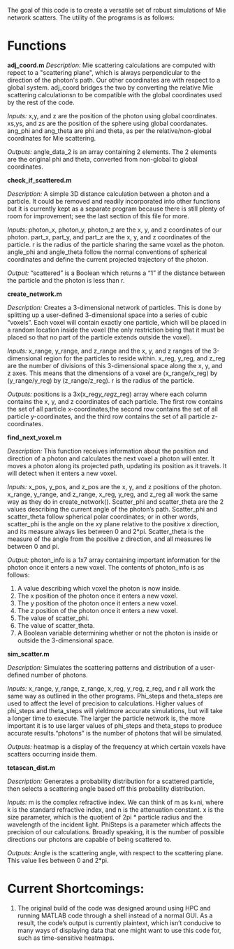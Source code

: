 The goal of this code is to create a versatile set of robust simulations of Mie network scatters. The utility of the programs is as follows:

# Functions 

**adj_coord.m**
*Description:*
Mie scattering calculations are computed with repect to a "scattering plane", which is always perpendicular to the direction of the photon's path. Our other coordinates are with respect to a global system. adj_coord bridges the two by converting the relative Mie scattering calculationsn to be compatible with the global coordinates used by the rest of the code.

*Inputs:*
x,y, and z are the position of the photon using global coordinates. xs,ys, and zs are the position of the sphere using global coordanates. ang_phi and ang_theta are phi and theta, as per the relative/non-global coordinates for Mie scattering.


*Outputs:*
angle_data_2 is an array containing 2 elements. The 2 elements are the original phi and theta, converted from non-global to global coordinates.


**check_if_scattered.m**

*Description:*
A simple 3D distance calculation between a photon and a particle. It could be removed and readily incorporated into other functions but it is currently kept as a separate program because there is still plenty of room for improvement; see the last section of this file for more.

*Inputs:*
photon_x, photon_y, photon_z are the x, y, and z coordinates of our photon. part_x, part_y, and part_z are the x, y, and z coordinates of the particle. r is the radius of the particle sharing the same voxel as the photon. angle_phi and angle_theta follow the normal conventions of spherical coordinates and define the current projected trajectory of the photon.

*Output:*
“scattered” is a Boolean which returns a “1” if the distance between the particle and the photon is less than r.

**create_network.m**


*Description:*
Creates a 3-dimensional network of particles. This is done by splitting up a user-defined 3-dimensional space into a series of cubic “voxels”. Each voxel will contain exactly one particle, which will be placed in a random location inside the voxel (the only restriction being that it must be placed so that no part of the particle extends outside the voxel).

*Inputs:*
x_range, y_range, and z_range and the x, y, and z ranges of the 3-dimensional region for the particles to reside within. x_reg, y_reg, and z_reg are the number of divisions of this 3-dimensional space along the x, y, and z axes. This means that the dimensions of a voxel are (x_range/x_reg) by (y_range/y_reg) by (z_range/z_reg). r is the radius of the particle.


*Outputs:*
positions is a 3x(x_reg*y_reg*z_reg) array where each column contains the x, y, and z coordinates of each particle. The first row contains the set of all particle x-coordinates,the second row contains the set of all particle y-coordinates, and the third row contains the set of all particle z-coordinates. 


**find_next_voxel.m**

*Description:* This function receives information about the position and direction of a photon and calculates the next voxel a photon will enter. It moves a photon along its projected path, updating its position as it travels. It will detect when it enters a new voxel.

*Inputs:*
x_pos, y_pos, and z_pos are the x, y, and z positions of the photon. x_range, y_range, and z_range, x_reg, y_reg, and z_reg all work the same way as they do in create_network(). Scatter_phi and scatter_theta are the 2 values describing the current angle of the photon’s path. Scatter_phi and scatter_theta follow spherical polar coordinates; or in other words, scatter_phi is the angle on the xy plane relative to the positive x direction, and its measure always lies between 0 and 2*pi. Scatter_theta is the measure of the angle from the positive z direction, and all measures lie between 0 and pi.

*Output:*
photon_info is a 1x7 array containing important information for the photon once it enters a new voxel. The contents of photon_info is as follows:
1.	A value describing which voxel the photon is now inside.
2.	The x position of the photon once it enters a new voxel.
3.	The y position of the photon once it enters a new voxel.
4.	The z position of the photon once it enters a new voxel.
5.	The value of scatter_phi.
6.	The value of scatter_theta.
7.	A Boolean variable determining whether or not the photon is inside or outside the 3-dimensional space.


**sim_scatter.m**

*Description:*
Simulates the scattering patterns and distribution of a user-defined number of photons.

*Inputs:*
x_range, y_range, z_range, x_reg, y_reg, z_reg, and r all work the same way as outlined in the other programs. Phi_steps and theta_steps are used to affect the level of precision to calculations. Higher values of phi_steps and theta_steps will yieldmore accurate simulations, but will take a longer time to execute. The larger the particle network is, the more important it is to use larger values of phi_steps and theta_steps to produce accurate results.“photons” is the number of photons that will be simulated.

*Outputs:*
heatmap is a display of the frequency at which certain voxels have scatters occurring inside them. 

**tetascan_dist.m**

*Description:*
Generates a probability distribution for a scattered particle, then selects a scattering angle based off this probability distribution.

*Inputs:*
m is the complex refractive index. We can think of m as k+ni, where k is the standard refractive index, and n is the attenuation constant. x is the size parameter, which is the quotient of 2pi * particle radius and the wavelength of the incident light. PhiSteps is a parameter which affects the precision of our calculations. Broadly speaking, it is the number of possible directions our photons are capable of being scattered to.

*Outputs:*
Angle is the scattering angle, with respect to the scattering plane. This value lies between 0 and 2*pi.

# Current Shortcomings:

1. The original build of the code was designed around using HPC and running MATLAB code through a shell instead of a normal GUI. As a result, the code’s output is currently plaintext, which isn’t conducive to many ways of displaying data that one might want to use this code for, such as time-sensitive heatmaps.
